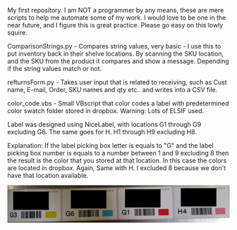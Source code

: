 My first repository. I am NOT a programmer by any means, these are mere scripts to help me automate some of my work. I would love to be one in the near future, and I figure this is great practice. Please go easy on this lowly squire.

ComparisonStrings.py - Compares string values, very basic -  I use this to put inventory back in their shelve locations. By scanning the SKU location, and the SKU from the product it compares and show a message. Depending if the string values match or not.

refturnsForm.py - Takes user input  that is related to receiving, such as Cust name, E-mail, Order, SKU names and qty etc.. and writes into a CSV file.

color_code.vbs  - Small VBscript that color codes a label with predetermined color swatch folder stored in dropbox. Warning: Lots of ELSIF used.

Label was designed using NiceLabel, with locations G1 through G9 excluding G8. The same goes for H. H1 through H9 excluding H8.

Explanation:
If the label picking box letter is equals to "G" and the label picking box number is equals to a number between 1 and  9 excluding 8 then the result is the color that you stored at that location. In this case the colors are located in dropbox. Again, Same with H. I excluded 8 because we don't have that location available.

![Alt text](https://github.com/propupul/AutomateWarehouse/blob/returnforms_beta/color_g_h.jpg?raw=true "Colors")
